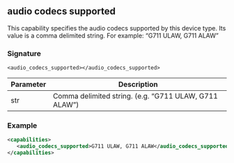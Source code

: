 ## audio codecs supported

This capability specifies the audio codecs supported by this device type. Its value is a comma delimited string. For example: “G711 ULAW, G711 ALAW”


### Signature

`<audio_codecs_supported></audio_codecs_supported>`


| Parameter | Description |
| --- | --- |
| str | Comma delimited string. (e.g. “G711 ULAW, G711 ALAW”) |


### Example

```xml
<capabilities>
   <audio_codecs_supported>G711 ULAW, G711 ALAW</audio_codecs_supported>
</capabilities>
```
